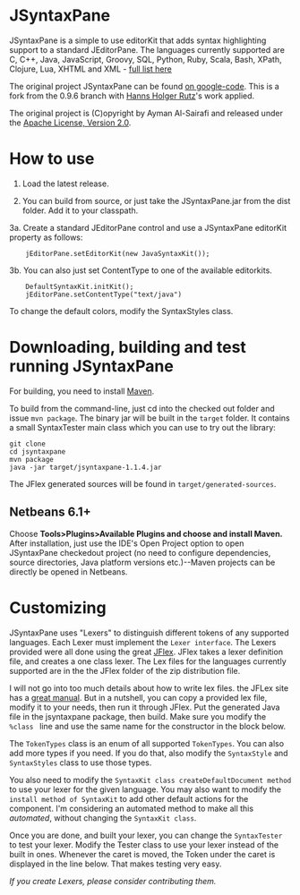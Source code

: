 # JSyntaxPane

JSyntaxPane is a simple to use editorKit that adds syntax highlighting support to a standard JEditorPane.
The languages currently supported are C, C++, Java, JavaScript, Groovy, SQL, Python, Ruby, Scala, Bash, XPath, Clojure, Lua, XHTML and XML - [full list here](https://github.com/nordfalk/jsyntaxpane/blob/master/jsyntaxpane/src/main/resources/META-INF/services/jsyntaxpane/kitsfortypes.properties)

The original project JSyntaxPane can be found [on google-code](http://code.google.com/p/jsyntaxpane/). This is a fork from the 0.9.6 branch with [Hanns Holger Rutz](https://github.com/Sciss/SyntaxPane)'s work applied.

The original project is (C)opyright by Ayman Al-Sairafi and released under the [Apache License, Version 2.0](http://github.com/Sciss/JSyntaxPane/blob/master/licenses/JSyntaxPane-License.txt).


# How to use #

  1. Load the latest release.

  2. You can build from source, or just take the JSyntaxPane.jar from the dist folder.  Add it to your classpath.

  3a. Create a standard JEditorPane control and use a JSyntaxPane editorKit property as follows:
```
    jEditorPane.setEditorKit(new JavaSyntaxKit());
```

  3b. You can also just set ContentType to one of the available editorkits.
```
    DefaultSyntaxKit.initKit();
    jEditorPane.setContentType("text/java")
```


To change the default colors, modify the SyntaxStyles class.

# Downloading, building and test running JSyntaxPane

For building, you need to install [Maven](http://maven.apache.org/).

To build from the command-line, just cd into the checked out folder and issue `mvn package`.
The binary jar will be built in the `target` folder. It contains a small SyntaxTester main class which you can use to try out the library:

```
git clone 
cd jsyntaxpane
mvn package
java -jar target/jsyntaxpane-1.1.4.jar
```

The JFlex generated sources will be found in `target/generated-sources`. 

## Netbeans 6.1+ ##

Choose **Tools>Plugins>Available Plugins and choose and install Maven.** After installation, just use the IDE's Open Project option to open JSyntaxPane checkedout project (no need to configure dependencies, source directories, Java platform versions etc.)--Maven projects can be directly be opened in Netbeans.


# Customizing

JSyntaxPane uses "Lexers" to distinguish different tokens of any supported languages.  Each Lexer must implement the `Lexer interface`.  The Lexers provided were all done using the great [JFlex](http://jflex.de/).  JFlex takes a lexer definition file, and creates a one class lexer.  The Lex files for the languages currently supported are in the the JFlex folder of the zip distribution file.

I will not go into too much details about how to write lex files.  the JFLex site has a [great manual](http://www.jflex.de/manual.html).  But in a nutshell, you can copy a provided lex file, modify it to your needs, then run it through JFlex.  Put the generated Java file in the jsyntaxpane package, then build.  Make sure you modify the `%class ` line and use the same name for the constructor in the block below.

The `TokenTypes` class is an enum of all supported `TokenTypes`.  You can also add more types if you need.  If you do that, also modify the `SyntaxStyle` and `SyntaxStyles` class to use those types.

You also need to modify the `SyntaxKit class createDefaultDocument method` to use your lexer for the given language.  You may also want to modify the `install method of SyntaxKit` to add other default actions for the component.  I'm considering an automated method to make all this _automated_, without changing the `SyntaxKit class`.

Once you are done, and built your lexer, you can change the `SyntaxTester` to test your lexer.  Modify the Tester class to use your lexer instead of the built in ones.  Whenever the caret is moved, the Token under the caret is displayed in the line below.  That makes testing very easy.

_If you create Lexers, please consider contributing them._

